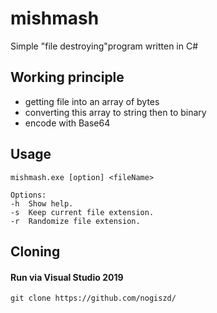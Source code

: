 # mishmash
Simple "file destroying"program written in C#

## Working principle
- getting file into an array of bytes
- converting this array to string then to binary
- encode with Base64

## Usage
`mishmash.exe [option] <fileName>`
```
Options:
-h	Show help.
-s	Keep current file extension.
-r	Randomize file extension.
```

## Cloning
#### Run via Visual Studio 2019

`git clone https://github.com/nogiszd/`
